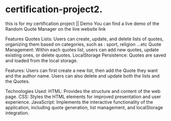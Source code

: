 # certification-project2.
this is for my certification project ||
Demo
You can find a live demo of the Random Quote Manager on the live website link

Features
 Quotes Lists: Users can create, update, and delete lists of quotes, organizing them based on categories, such as : sport, religion …etc 
Quote Management: Within each quotes list, users can add new quotes, update existing ones, or delete quotes.
LocalStorage Persistence: Quotes are saved and loaded from the local storage.


Features: 
Users can first create a new list, then add the Quote they want and the author name. Users can also delete and update both the lists and the Quotes.


Technologies Used:
HTML: Provides the structure and content of the web page.
CSS: Styles the HTML elements for improved presentation and user experience.
JavaScript: Implements the interactive functionality of the application, including quote generation, list management, and localStorage integration.

